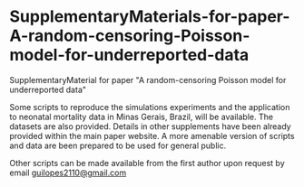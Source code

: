 # SupplementaryMaterials-for-paper-A-random-censoring-Poisson-model-for-underreported-data
SupplementaryMaterial for paper "A random-censoring Poisson model for underreported data"

Some scripts to reproduce the simulations experiments and the application to neonatal mortality data in Minas Gerais, Brazil, will be available.
The datasets are also provided.
Details in other supplements have been already provided within the main paper website.
 A more amenable version of scripts and data are been prepared to be used for general public.

Other scripts can be made available from the first author upon request by email guilopes2110@gmail.com

